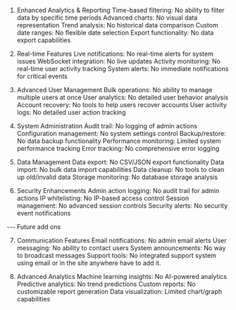 1. Enhanced Analytics & Reporting
   Time-based filtering: No ability to filter data by specific time periods
   Advanced charts: No visual data representation
   Trend analysis: No historical data comparison
   Custom date ranges: No flexible date selection
   Export functionality: No data export capabilities

2. Real-time Features
   Live notifications: No real-time alerts for system issues
   WebSocket integration: No live updates
   Activity monitoring: No real-time user activity tracking
   System alerts: No immediate notifications for critical events

3. Advanced User Management
   Bulk operations: No ability to manage multiple users at once
   User analytics: No detailed user behavior analysis
   Account recovery: No tools to help users recover accounts
   User activity logs: No detailed user action tracking

4. System Administration
   Audit trail: No logging of admin actions
   Configuration management: No system settings control
   Backup/restore: No data backup functionality
   Performance monitoring: Limited system performance tracking
   Error tracking: No comprehensive error logging

5. Data Management
   Data export: No CSV/JSON export functionality
   Data import: No bulk data import capabilities
   Data cleanup: No tools to clean up old/invalid data
   Storage monitoring: No database storage analysis

6. Security Enhancements
   Admin action logging: No audit trail for admin actions
   IP whitelisting: No IP-based access control
   Session management: No advanced session controls
   Security alerts: No security event notifications

--- Future add ons

7. Communication Features
   Email notifications: No admin email alerts
   User messaging: No ability to contact users
   System announcements: No way to broadcast messages
   Support tools: No integrated support system
   using email or in the site anywhere have to add it.

8. Advanced Analytics
   Machine learning insights: No AI-powered analytics
   Predictive analytics: No trend predictions
   Custom reports: No customizable report generation
   Data visualization: Limited chart/graph capabilities
